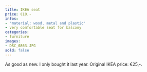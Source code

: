 ```yaml
---
title: IKEA seat
price: €10,-
infos:
- 'material: wood, metal and plastic'
- very comfortable seat for balcony
categories:
- furniture
images:
- DSC_0863.JPG
sold: false
---
```


As good as new. I only bought it last year. Original IKEA price: €25,-. 
